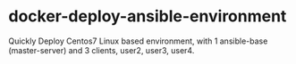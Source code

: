 # docker-deploy-ansible-environment
Quickly Deploy Centos7 Linux based environment, with 1 ansible-base (master-server) and 3 clients, user2, user3, user4.

